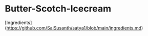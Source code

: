 # Butter-Scotch-Icecream 
[Ingredients] (https://github.com/SaiSusanth/satya1/blob/main/ingredients.md)
